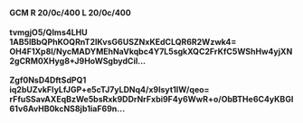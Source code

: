 #### GCM R 20/0c/400 L 20/0c/400
**tvmgjO5/QIms4LHU**<br/>**1AB5lBbQPhKOQRnT2lKvsG6USZNxKEdCLQR6R2Wzwk4=**<br/>**OH4F1Xp8l/NycMADYMEhNaVkqbc4Y7L5sgkXQC2FrKfC5WShHw4yjXN2gCRM0XHyg8+J9HoWSgbydCil...**<br/><br/>
**Zgf0NsD4DftSdPQ1**<br/>**iq2bUZvkFIyLfJGP+e5cTJ7yLDNq4/x9lsyt1IW/qeo=**<br/>**rFfuSSavAXEqBzWe5bsRxk9DDrNrFxbi9F4y6WwR+o/ObBTHe6C4yKBGI61v6AvHB0kcNS8jb1iaF69n...**